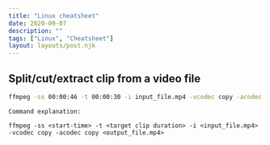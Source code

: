 ```yaml
---
title: "Linux cheatsheet"
date: 2020-09-07
description: ""
tags: ["Linux", "Cheatsheet"]
layout: layouts/post.njk
---
```


## Split/cut/extract clip from a video file
```bash
ffmpeg -ss 00:00:46 -t 00:00:30 -i input_file.mp4 -vcodec copy -acodec copy output_file.mp4
```

    Command explanation:
    
    ffmpeg -ss <start-time> -t <target clip duration> -i <input_file.mp4> -vcodec copy -acodec copy <output_file.mp4>
